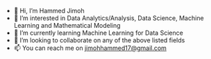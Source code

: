 - 👋 Hi, I’m Hammed Jimoh
- 👀 I’m interested in Data Analytics/Analysis, Data Science, Machine Learning and Mathematical Modeling 
- 🌱 I’m currently learning Machine Learning for Data Science 
- 💞️ I’m looking to collaborate on any of the above listed fields 
- 📫 You can reach me on jimohhammed17@gmail.com

<!---
H-olajide/H-olajide is a ✨ special ✨ repository because its `README.md` (this file) appears on your GitHub profile.
You can click the Preview link to take a look at your changes.
--->
